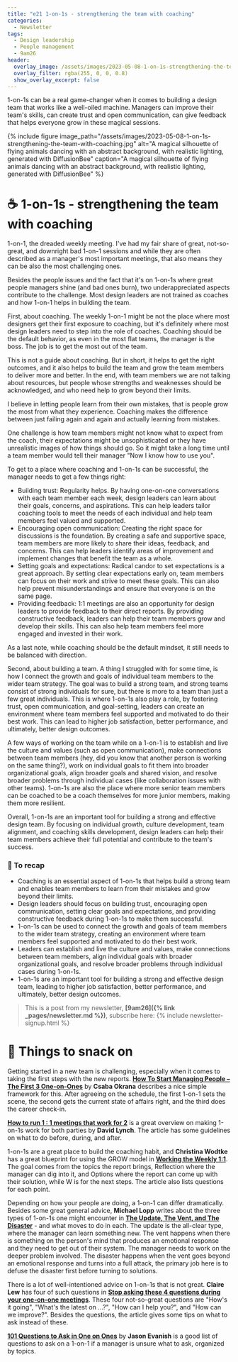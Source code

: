 ```yaml
---
title: "e21 1-on-1s - strengthening the team with coaching"
categories:
  - Newsletter
tags:
  - Design leadership
  - People management
  - 9am26
header:
  overlay_image: /assets/images/2023-05-08-1-on-1s-strengthening-the-team-with-coaching.jpg
  overlay_filter: rgba(255, 0, 0, 0.8)
  show_overlay_excerpt: false
---
```


1-on-1s can be a real game-changer when it comes to building a design team that works like a well-oiled machine. Managers can improve their team's skills, can create trust and open communication, can give feedback that helps everyone grow in these magical sessions.

{% include figure image_path="/assets/images/2023-05-08-1-on-1s-strengthening-the-team-with-coaching.jpg" alt="A magical silhouette of flying animals dancing with an abstract background, with realistic lighting, generated with DiffusionBee" caption="A magical silhouette of flying animals dancing with an abstract background, with realistic lighting, generated with DiffusionBee" %}

# ☕ 1-on-1s - strengthening the team with coaching

1-on-1, the dreaded weekly meeting. I've had my fair share of great, not-so-great, and downright bad 1-on-1 sessions and while they are often described as a manager's most important meetings, that also means they can be also the most challenging ones. 

Besides the people issues and the fact that it's on 1-on-1s where great people managers shine (and bad ones burn), two underappreciated aspects contribute to the challenge. Most design leaders are not trained as coaches and how 1-on-1 helps in building the team.

First, about coaching. The weekly 1-on-1 might be not the place where most designers get their first exposure to coaching, but it's definitely where most design leaders need to step into the role of coaches. Coaching should be the default behavior, as even in the most flat teams, the manager is the boss. The job is to get the most out of the team.

This is not a guide about coaching. But in short, it helps to get the right outcomes, and it also helps to build the team and grow the team members to deliver more and better. In the end, with team members we are not talking about resources, but people whose strengths and weaknesses should be acknowledged, and who need help to grow beyond their limits. 

I believe in letting people learn from their own mistakes, that is people grow the most from what they experience. Coaching makes the difference between just failing again and again and actually learning from mistakes. 

One challenge is how team members might not know what to expect from the coach, their expectations might be unsophisticated or they have unrealistic images of how things should go. So it might take a long time until a team member would tell their manager "Now I know how to use you".

To get to a place where coaching and 1-on-1s can be successful, the manager needs to get a few things right:
- Building trust: Regularity helps. By having one-on-one conversations with each team member each week, design leaders can learn about their goals, concerns, and aspirations. This can help leaders tailor coaching tools to meet the needs of each individual and help team members feel valued and supported.
- Encouraging open communication: Creating the right space for discussions is the foundation. By creating a safe and supportive space, team members are more likely to share their ideas, feedback, and concerns. This can help leaders identify areas of improvement and implement changes that benefit the team as a whole.
- Setting goals and expectations: Radical candor to set expectations is a great approach. By setting clear expectations early on, team members can focus on their work and strive to meet these goals. This can also help prevent misunderstandings and ensure that everyone is on the same page.
- Providing feedback: 1:1 meetings are also an opportunity for design leaders to provide feedback to their direct reports. By providing constructive feedback, leaders can help their team members grow and develop their skills. This can also help team members feel more engaged and invested in their work.

As a last note, while coaching should be the default mindset, it still needs to be balanced with direction.
    
Second, about building a team. A thing I struggled with for some time, is how I connect the growth and goals of individual team members to the wider team strategy. The goal was to build a strong team, and strong teams consist of strong individuals for sure, but there is more to a team than just a few great individuals. This is where 1-on-1s also play a role, by fostering trust, open communication, and goal-setting, leaders can create an environment where team members feel supported and motivated to do their best work. This can lead to higher job satisfaction, better performance, and ultimately, better design outcomes.

A few ways of working on the team while on a 1-on-1 is to establish and live the culture and values (such as open communication), make connections between team members (hey, did you know that another person is working on the same thing?), work on individual goals to fit them into broader organizational goals, align broader goals and shared vision, and resolve broader problems through individual cases (like collaboration issues with other teams). 1-on-1s are also the place where more senior team members can be coached to be a coach themselves for more junior members, making them more resilient.  

Overall, 1-on-1s are an important tool for building a strong and effective design team. By focusing on individual growth, culture development, team alignment, and coaching skills development, design leaders can help their team members achieve their full potential and contribute to the team's success.

### 🥤 To recap
- Coaching is an essential aspect of 1-on-1s that helps build a strong team and enables team members to learn from their mistakes and grow beyond their limits.
- Design leaders should focus on building trust, encouraging open communication, setting clear goals and expectations, and providing constructive feedback during 1-on-1s to make them successful.
- 1-on-1s can be used to connect the growth and goals of team members to the wider team strategy, creating an environment where team members feel supported and motivated to do their best work.
- Leaders can establish and live the culture and values, make connections between team members, align individual goals with broader organizational goals, and resolve broader problems through individual cases during 1-on-1s.
- 1-on-1s are an important tool for building a strong and effective design team, leading to higher job satisfaction, better performance, and ultimately, better design outcomes.

> This is a post from my newsletter, **[9am26]({% link _pages/newsletter.md %})**, subscribe here:
> {% include newsletter-signup.html %}

# 🍪 Things to snack on

Getting started in a new team is challenging, especially when it comes to taking the first steps with the new reports. [**How To Start Managing People – The First 3 One-on-Ones**](https://leadership.garden/your-first-few-one-on-ones/) by **Csaba Okrana** describes a nice simple framework for this. After agreeing on the schedule, the first 1-on-1 sets the scene, the second gets the current state of affairs right, and the third does the career check-in. 

[**How to run 1 : 1 meetings that work for 2**](https://blog.intercom.com/high-impact-one-to-one-meetings/) is a great overview on making 1-on-1s work for both parties by **David Lynch**. The article has some guidelines on what to do before, during, and after.

1-on-1s are a great place to build the coaching habit, and **Christina Wodtke** has a great blueprint for using the GROW model in [**Working the Weekly 1:1**](http://eleganthack.com/working-the-weekly-11/). The goal comes from the topics the report brings, Reflection where the manager can dig into it, and Options where the report can come up with their solution, while W is for the next steps. The article also lists questions for each point.

Depending on how your people are doing, a 1-on-1 can differ dramatically. Besides some great general advice, **Michael Lopp** writes about the three types of 1-on-1s one might encounter in [**The Update, The Vent, and The Disaster**](http://randsinrepose.com/archives/the-update-the-vent-and-the-disaster/) - and what moves to do in each. The update is the all-clear type, where the manager can learn something new. The vent happens when there is something on the person's mind that produces an emotional response and they need to get out of their system. The manager needs to work on the deeper problem involved. The disaster happens when the vent goes beyond an emotional response and turns into a full attack, the primary job here is to defuse the disaster first before turning to solutions.

There is a lot of well-intentioned advice on 1-on-1s that is not great. **Claire Lew** has four of such questions in [**Stop asking these 4 questions during your one-on-one meetings**](https://knowyourcompany.com/learn/guides/8-how-to-have-effective-one-on-one-meetings/2-four-questions-not-to-ask-during-one-on-one-meeting/). These four not-so-great questions are "How's it going", "What's the latest on ...?", "How can I help you?", and "How can we improve?". Besides the questions, the article gives some tips on what to ask instead of these.

[**101 Questions to Ask in One on Ones**](https://jasonevanish.com/2014/05/29/101-questions-to-ask-in-1-on-1s/) by **Jason Evanish** is a good list of questions to ask on a 1-on-1 if a manager is unsure what to ask, organized by topics.